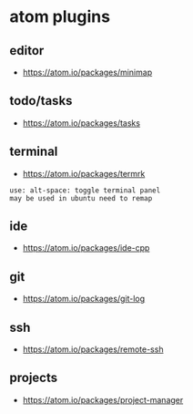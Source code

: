 # atom plugins

## editor
* https://atom.io/packages/minimap

## todo/tasks
* https://atom.io/packages/tasks


## terminal
* https://atom.io/packages/termrk

```
use: alt-space: toggle terminal panel
may be used in ubuntu need to remap
```

## ide
* https://atom.io/packages/ide-cpp

## git
* https://atom.io/packages/git-log

## ssh
* https://atom.io/packages/remote-ssh

## projects
* https://atom.io/packages/project-manager
